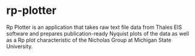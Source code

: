 # rp-plotter
Rp Plotter is an application that takes raw text file data from Thales EIS software and prepares publication-ready Nyquist plots of the data as well as a Rp plot characteristic of the Nicholas Group at Michigan State University.
